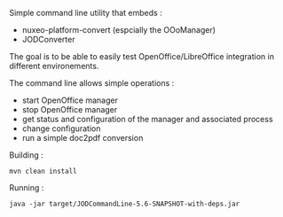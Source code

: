 
Simple command line utility that embeds :

 - nuxeo-platform-convert (espcially the OOoManager)
 - JODConverter

The goal is to be able to easily test OpenOffice/LibreOffice integration in different environements.

The command line allows simple operations :
 - start OpenOffice manager
 - stop OpenOffice manager
 - get status and configuration of the manager and associated process
 - change configuration
 - run a simple doc2pdf conversion


Building :

    mvn clean install

Running :

    java -jar target/JODCommandLine-5.6-SNAPSHOT-with-deps.jar

